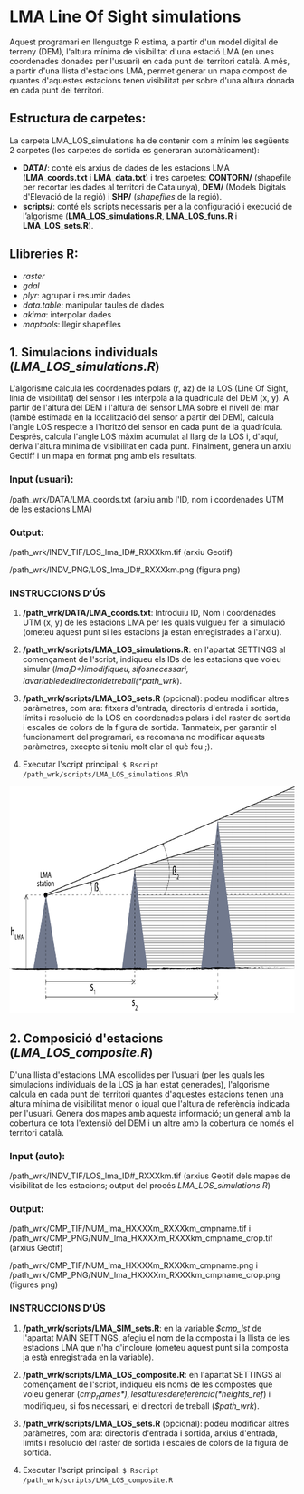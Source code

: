# LMA Line Of Sight simulations
Aquest programari en llenguatge R estima, a partir d'un model digital de terreny (DEM), l'altura mínima de visibilitat d'una estació LMA (en unes coordenades donades per l'usuari) en cada punt del territori català. A més, a partir d'una llista d'estacions LMA, permet generar un mapa compost de quantes d'aquestes estacions tenen visibilitat per sobre d'una altura donada en cada punt del territori. 

## Estructura de carpetes:

La carpeta LMA_LOS_simulations ha de contenir com a mínim les següents 2 carpetes (les carpetes de sortida es generaran automàticament):
- **DATA/**: conté els arxius de dades de les estacions LMA (**LMA_coords.txt** i **LMA_data.txt**) i tres carpetes: **CONTORN/** (shapefile per recortar les dades al territori de Catalunya), **DEM/** (Models Digitals d'Elevació de la regió) i **SHP/** (*shapefiles* de la regió). 
- **scripts/**: conté els scripts necessaris per a la configuració i execució de l’algorisme (**LMA_LOS_simulations.R**, **LMA_LOS_funs.R** i **LMA_LOS_sets.R**).

## Llibreries R:
- *raster*
- *gdal*
- *plyr*: agrupar i resumir dades
- *data.table*: manipular taules de dades
- *akima*: interpolar dades
- *maptools*: llegir shapefiles

## 1. Simulacions individuals (*LMA_LOS_simulations.R*)

L'algorisme calcula les coordenades polars (r, az) de la LOS (Line Of Sight, línia de visibilitat) del sensor i les interpola a la quadrícula del DEM (x, y). A partir de l'altura del DEM i l'altura del sensor LMA sobre el nivell del mar (també estimada en la localització del sensor a partir del DEM), calcula l'angle LOS respecte a l'horitzó del sensor en cada punt de la quadrícula. Després, calcula l'angle LOS màxim acumulat al llarg de la LOS i, d'aquí, deriva l'altura mínima de visibilitat en cada punt. Finalment, genera un arxiu Geotiff i un mapa en format png amb els resultats.

### Input (usuari): 

/path_wrk/DATA/LMA_coords.txt (arxiu amb l'ID, nom i coordenades UTM de les estacions LMA)

### Output: 

/path_wrk/INDV_TIF/LOS_lma_ID#_RXXXkm.tif (arxiu Geotif)<br/>

/path_wrk/INDV_PNG/LOS_lma_ID#_RXXXkm.png (figura png)

### INSTRUCCIONS D'ÚS

1. **/path_wrk/DATA/LMA_coords.txt**: Introduïu ID, Nom i coordenades UTM (x, y) de les estacions LMA per les quals vulgueu fer la simulació (ometeu aquest punt si les estacions ja estan enregistrades a l'arxiu).

2. **/path_wrk/scripts/LMA_LOS_simulations.R**: en l'apartat SETTINGS al començament de l'script, indiqueu els IDs de les estacions que voleu simular (*$lma_ID*) i modifiqueu, si fos necessari, la variable del directori de treball (*$path_wrk*).

3. **/path_wrk/scripts/LMA_LOS_sets.R** (opcional): podeu modificar altres paràmetres, com ara: fitxers d'entrada, directoris d'entrada i sortida, límits i resolució de la LOS en coordenades polars i del raster de sortida i escales de colors de la figura de sortida. Tanmateix, per garantir el funcionament del programari, es recomana no modificar aquests paràmetres, excepte si teniu molt clar el què feu ;).

4. Executar l'script principal: `$ Rscript /path_wrk/scripts/LMA_LOS_simulations.R`\n


<img src="https://github.com/SMC-TDT/LMA_LOS_simulations/blob/main/LMA_LOS_simulation.png" width="800" height="400">

## 2. Composició d'estacions (*LMA_LOS_composite.R*)

D'una llista d'estacions LMA escollides per l'usuari (per les quals les simulacions individuals de la LOS ja han estat generades), l'algorisme calcula en cada punt del territori quantes d'aquestes estacions tenen una altura mínima de visibilitat menor o igual que l'altura de referència indicada per l'usuari. Genera dos mapes amb aquesta informació; un general amb la cobertura de tota l'extensió del DEM i un altre amb la cobertura de només el territori català.

### Input (auto): 

/path_wrk/INDV_TIF/LOS_lma_ID#_RXXXkm.tif (arxius Geotif dels mapes de visibilitat de les estacions; output del procés *LMA_LOS_simulations.R*)

### Output: 

/path_wrk/CMP_TIF/NUM_lma_HXXXXm_RXXXkm_cmpname.tif i /path_wrk/CMP_PNG/NUM_lma_HXXXXm_RXXXkm_cmpname_crop.tif (arxius Geotif)

/path_wrk/CMP_TIF/NUM_lma_HXXXXm_RXXXkm_cmpname.png i /path_wrk/CMP_PNG/NUM_lma_HXXXXm_RXXXkm_cmpname_crop.png (figures png)

### INSTRUCCIONS D'ÚS

1. **/path_wrk/scripts/LMA_SIM_sets.R**: en la variable *$cmp_lst* de l'apartat MAIN SETTINGS, afegiu el nom de la composta i la llista de les estacions LMA que n'ha d'incloure (ometeu aquest punt si la composta ja està enregistrada en la variable).

2. **/path_wrk/scripts/LMA_LOS_composite.R**: en l'apartat SETTINGS al començament de l'script, indiqueu els noms de les compostes que voleu generar (*$cmp_names*), les altures de referència (*$heights_ref*) i modifiqueu, si fos necessari, el directori de treball (*$path_wrk*).

3. **/path_wrk/scripts/LMA_LOS_sets.R** (opcional): podeu modificar altres paràmetres, com ara: directoris d'entrada i sortida, arxius d'entrada, límits i resolució del raster de sortida i escales de colors de la figura de sortida.

4. Executar l'script principal: `$ Rscript /path_wrk/scripts/LMA_LOS_composite.R`
